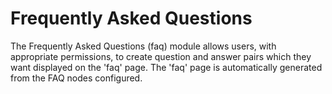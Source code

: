 Frequently Asked Questions
==========
The Frequently Asked Questions (faq) module allows users, 
with appropriate permissions, to create question and answer 
pairs which they want displayed on the 'faq' page. The 'faq' 
page is automatically generated from the FAQ nodes configured. 

